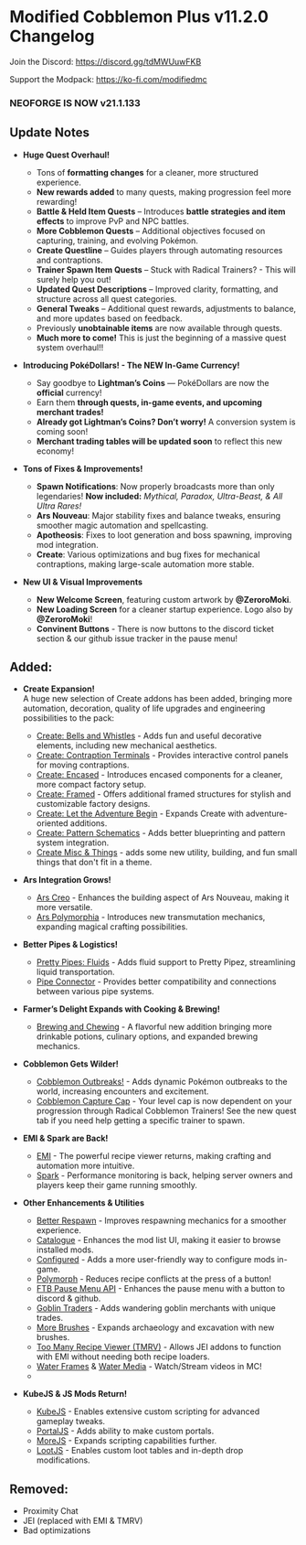 # Modified Cobblemon Plus v11.2.0 Changelog

Join the Discord:
https://discord.gg/tdMWUuwFKB

Support the Modpack: 
https://ko-fi.com/modifiedmc

### NEOFORGE IS NOW v21.1.133

## Update Notes

 - **Huge Quest Overhaul!**  
   - Tons of **formatting changes** for a cleaner, more structured experience.
   - **New rewards added** to many quests, making progression feel more rewarding!  
   - **Battle & Held Item Quests** – Introduces **battle strategies and item effects** to improve PvP and NPC battles.  
   - **More Cobblemon Quests** – Additional objectives focused on capturing, training, and evolving Pokémon.
   - **Create Questline** – Guides players through automating resources and contraptions.  
   - **Trainer Spawn Item Quests** – Stuck with Radical Trainers? - This will surely help you out!  
   - **Updated Quest Descriptions** – Improved clarity, formatting, and structure across all quest categories.  
   - **General Tweaks** – Additional quest rewards, adjustments to balance, and more updates based on feedback.
   - Previously **unobtainable items** are now available through quests.  
   - **Much more to come!** This is just the beginning of a massive quest system overhaul!!
 
 - **Introducing PokéDollars! - The NEW In-Game Currency!**  
   - Say goodbye to **Lightman’s Coins** — PokéDollars are now the **official** currency!  
   - Earn them **through quests, in-game events, and upcoming merchant trades!**  
   - **Already got Lightman’s Coins? Don’t worry!** A conversion system is coming soon!  
   - **Merchant trading tables will be updated soon** to reflect this new economy! 

- **Tons of Fixes & Improvements!**
   - **Spawn Notifications**: Now properly broadcasts more than only legendaries! **Now included:** _Mythical, Paradox, Ultra-Beast, & All Ultra Rares!_
   - **Ars Nouveau**: Major stability fixes and balance tweaks, ensuring smoother magic automation and spellcasting.  
   - **Apotheosis**: Fixes to loot generation and boss spawning, improving mod integration.  
   - **Create**: Various optimizations and bug fixes for mechanical contraptions, making large-scale automation more stable.    

- **New UI & Visual Improvements**  
   - **New Welcome Screen**, featuring custom artwork by **@ZeroroMoki**.  
   - **New Loading Screen** for a cleaner startup experience. Logo also by **@ZeroroMoki**!
   - **Convinent Buttons** - There is now buttons to the discord ticket section & our github issue tracker in the pause menu!
 

  

## Added:

- **Create Expansion!**  
  A huge new selection of Create addons has been added, bringing more automation, decoration, quality of life upgrades and engineering possibilities to the pack:  
  - [Create: Bells and Whistles](https://www.curseforge.com/minecraft/mc-mods/create-bells-and-whistles) - Adds fun and useful decorative elements, including new mechanical aesthetics.  
  - [Create: Contraption Terminals](https://www.curseforge.com/minecraft/mc-mods/create-contraption-terminals) - Provides interactive control panels for moving contraptions.  
  - [Create: Encased](https://www.curseforge.com/minecraft/mc-mods/create-encased) - Introduces encased components for a cleaner, more compact factory setup.  
  - [Create: Framed](https://www.curseforge.com/minecraft/mc-mods/create-framed) - Offers additional framed structures for stylish and customizable factory designs.  
  - [Create: Let the Adventure Begin](https://www.curseforge.com/minecraft/mc-mods/create-let-the-adventure-begin) - Expands Create with adventure-oriented additions.  
  - [Create: Pattern Schematics](https://www.curseforge.com/minecraft/mc-mods/create-pattern-schematics) - Adds better blueprinting and pattern system integration.  
  - [Create Misc & Things](https://www.curseforge.com/minecraft/mc-mods/create-misc-and-things) - adds some new utility, building, and fun small things that don't fit in a theme.

- **Ars Integration Grows!**  
  - [Ars Creo](https://www.curseforge.com/minecraft/mc-mods/ars-creo) - Enhances the building aspect of Ars Nouveau, making it more versatile.  
  - [Ars Polymorphia](https://www.curseforge.com/minecraft/mc-mods/ars-polymorphia) - Introduces new transmutation mechanics, expanding magical crafting possibilities.

- **Better Pipes & Logistics!**  
  - [Pretty Pipes: Fluids](https://www.curseforge.com/minecraft/mc-mods/pretty-pipes-fluids) - Adds fluid support to Pretty Pipez, streamlining liquid transportation.  
  - [Pipe Connector](https://www.curseforge.com/minecraft/mc-mods/pipe-connector) - Provides better compatibility and connections between various pipe systems.

- **Farmer’s Delight Expands with Cooking & Brewing!**  
  - [Brewing and Chewing](https://www.curseforge.com/minecraft/mc-mods/brewing-and-chewing) - A flavorful new addition bringing more drinkable potions, culinary options, and expanded brewing mechanics.

- **Cobblemon Gets Wilder!**  
  - [Cobblemon Outbreaks!](https://www.curseforge.com/minecraft/mc-mods/cobblemon-outbreaks) - Adds dynamic Pokémon outbreaks to the world, increasing encounters and excitement.
  - [Cobblemon Capture Cap](https://www.curseforge.com/minecraft/mc-mods/rct-capturecap) - Your level cap is now dependent on your progression through Radical Cobblemon Trainers! See the new quest tab if you need help getting a specific trainer to spawn.

- **EMI & Spark are Back!**  
  - [EMI](https://www.curseforge.com/minecraft/mc-mods/emi) - The powerful recipe viewer returns, making crafting and automation more intuitive.  
  - [Spark](https://www.curseforge.com/minecraft/mc-mods/spark) - Performance monitoring is back, helping server owners and players keep their game running smoothly.


- **Other Enhancements & Utilities**  
  - [Better Respawn](https://www.curseforge.com/minecraft/mc-mods/better-respawn) - Improves respawning mechanics for a smoother experience.  
  - [Catalogue](https://www.curseforge.com/minecraft/mc-mods/catalogue) - Enhances the mod list UI, making it easier to browse installed mods.  
  - [Configured](https://www.curseforge.com/minecraft/mc-mods/configured) - Adds a more user-friendly way to configure mods in-game.
  - [Polymorph](https://www.curseforge.com/minecraft/mc-mods/polymorph) - Reduces recipe conflicts at the press of a button!
  - [FTB Pause Menu API](https://www.curseforge.com/minecraft/mc-mods/ftb-pause-menu-api) - Enhances the pause menu with a button to discord & github.  
  - [Goblin Traders](https://www.curseforge.com/minecraft/mc-mods/goblin-traders) - Adds wandering goblin merchants with unique trades.  
  - [More Brushes](https://www.curseforge.com/minecraft/mc-mods/more-brushes) - Expands archaeology and excavation with new brushes.  
  - [Too Many Recipe Viewer (TMRV)](https://www.curseforge.com/minecraft/mc-mods/too-many-recipe-viewer) - Allows JEI addons to function with EMI without needing both recipe loaders.  
  - [Water Frames](https://www.curseforge.com/minecraft/mc-mods/water-frames) & [Water Media](https://www.curseforge.com/minecraft/mc-mods/water-media) - Watch/Stream videos in MC!
  - 
- **KubeJS & JS Mods Return!**  
  - [KubeJS](https://www.curseforge.com/minecraft/mc-mods/kubejs) - Enables extensive custom scripting for advanced gameplay tweaks.  
  - [PortalJS](https://www.curseforge.com/minecraft/mc-mods/portaljs) - Adds ability to make custom portals.  
  - [MoreJS](https://www.curseforge.com/minecraft/mc-mods/morejs) - Expands scripting capabilities further.  
  - [LootJS](https://www.curseforge.com/minecraft/mc-mods/lootjs) - Enables custom loot tables and in-depth drop modifications.



## Removed:

- Proximity Chat  
- JEI (replaced with EMI & TMRV)  
- Bad optimizations  
